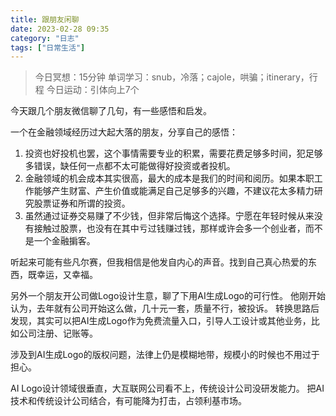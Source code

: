 ```yaml
---
title: 跟朋友闲聊
date: 2023-02-28 09:35 
category: "日志"
tags: ["日常生活"]
---
```


> 今日冥想：15分钟
> 单词学习：snub，冷落；cajole，哄骗；itinerary，行程
> 今日运动：引体向上7个

今天跟几个朋友微信聊了几句，有一些感悟和启发。

一个在金融领域经历过大起大落的朋友，分享自己的感悟：
1. 投资也好投机也罢，这个事情需要专业的积累，需要花费足够多时间，犯足够多错误，缺任何一点都不太可能做得好投资或者投机。
2. 金融领域的机会成本其实很高，最大的成本是我们的时间和阅历。如果本职工作能够产生财富、产生价值或能满足自己足够多的兴趣，不建议花太多精力研究股票证券和所谓的投资。
3. 虽然通过证券交易赚了不少钱，但非常后悔这个选择。宁愿在年轻时候从来没有接触过股票，也没有在其中亏过钱赚过钱，那样或许会多一个创业者，而不是一个金融掮客。

听起来可能有些凡尔赛，但我相信是他发自内心的声音。找到自己真心热爱的东西，既幸运，又幸福。

另外一个朋友开公司做Logo设计生意，聊了下用AI生成Logo的可行性。
他刚开始认为，去年就有公司开始这么做，几十元一套，质量不行，被投诉。
转换思路后发现，其实可以把AI生成Logo作为免费流量入口，引导人工设计或其他业务，比如公司注册、记账等。

涉及到AI生成Logo的版权问题，法律上仍是模糊地带，规模小的时候也不用过于担心。

AI Logo设计领域很垂直，大互联网公司看不上，传统设计公司没研发能力。
把AI技术和传统设计公司结合，有可能降为打击，占领利基市场。


